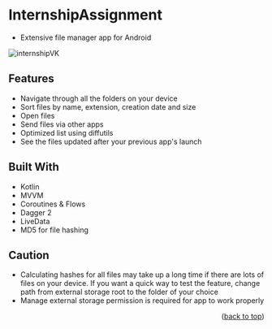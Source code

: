 # InternshipAssignment

* Extensive file manager app for Android

![internshipVK](https://github.com/PickyBerry/InternshipAssignment/assets/92033502/bd936e2e-0f5d-4ed6-a82d-76846430caa6)


## Features
* Navigate through all the folders on your device
* Sort files by name, extension, creation date and size
* Open files
* Send files via other apps
* Optimized list using diffutils
* See the files updated after your previous app's launch

## Built With

* Kotlin
* MVVM
* Coroutines & Flows
* Dagger 2
* LiveData
* MD5 for file hashing

## Caution
* Calculating hashes for all files may take up a long time if there are lots of files on your device. If you want a quick way to test the feature, change path from external storage root to the folder of your choice
* Manage external storage permission is required for app to work properly

<p align="right">(<a href="#readme-top">back to top</a>)</p>

